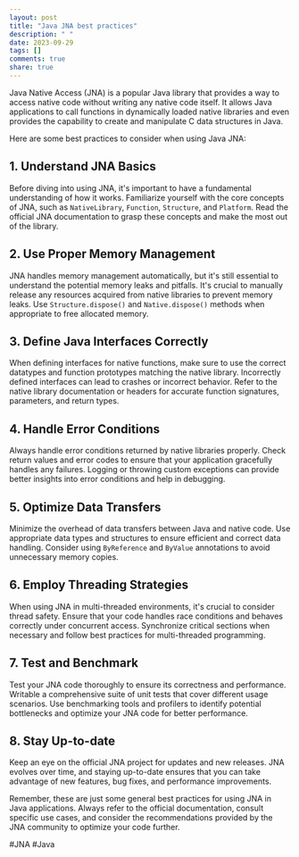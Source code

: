 ```yaml
---
layout: post
title: "Java JNA best practices"
description: " "
date: 2023-09-29
tags: []
comments: true
share: true
---
```


Java Native Access (JNA) is a popular Java library that provides a way to access native code without writing any native code itself. It allows Java applications to call functions in dynamically loaded native libraries and even provides the capability to create and manipulate C data structures in Java.

Here are some best practices to consider when using Java JNA:

## 1. Understand JNA Basics

Before diving into using JNA, it's important to have a fundamental understanding of how it works. Familiarize yourself with the core concepts of JNA, such as `NativeLibrary`, `Function`, `Structure`, and `Platform`. Read the official JNA documentation to grasp these concepts and make the most out of the library.

## 2. Use Proper Memory Management

JNA handles memory management automatically, but it's still essential to understand the potential memory leaks and pitfalls. It's crucial to manually release any resources acquired from native libraries to prevent memory leaks. Use `Structure.dispose()` and `Native.dispose()` methods when appropriate to free allocated memory.

## 3. Define Java Interfaces Correctly

When defining interfaces for native functions, make sure to use the correct datatypes and function prototypes matching the native library. Incorrectly defined interfaces can lead to crashes or incorrect behavior. Refer to the native library documentation or headers for accurate function signatures, parameters, and return types.

## 4. Handle Error Conditions

Always handle error conditions returned by native libraries properly. Check return values and error codes to ensure that your application gracefully handles any failures. Logging or throwing custom exceptions can provide better insights into error conditions and help in debugging.

## 5. Optimize Data Transfers

Minimize the overhead of data transfers between Java and native code. Use appropriate data types and structures to ensure efficient and correct data handling. Consider using `ByReference` and `ByValue` annotations to avoid unnecessary memory copies.

## 6. Employ Threading Strategies

When using JNA in multi-threaded environments, it's crucial to consider thread safety. Ensure that your code handles race conditions and behaves correctly under concurrent access. Synchronize critical sections when necessary and follow best practices for multi-threaded programming.

## 7. Test and Benchmark

Test your JNA code thoroughly to ensure its correctness and performance. Writable a comprehensive suite of unit tests that cover different usage scenarios. Use benchmarking tools and profilers to identify potential bottlenecks and optimize your JNA code for better performance.

## 8. Stay Up-to-date

Keep an eye on the official JNA project for updates and new releases. JNA evolves over time, and staying up-to-date ensures that you can take advantage of new features, bug fixes, and performance improvements.

Remember, these are just some general best practices for using JNA in Java applications. Always refer to the official documentation, consult specific use cases, and consider the recommendations provided by the JNA community to optimize your code further.

#JNA #Java